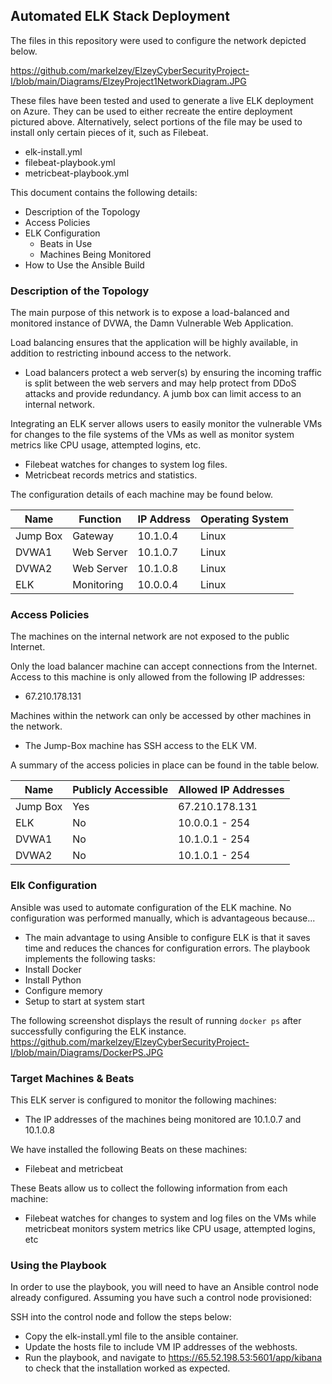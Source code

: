 ## Automated ELK Stack Deployment

The files in this repository were used to configure the network depicted below.

https://github.com/markelzey/ElzeyCyberSecurityProject-I/blob/main/Diagrams/ElzeyProject1NetworkDiagram.JPG

These files have been tested and used to generate a live ELK deployment on Azure. They can be used to either recreate the entire deployment pictured above. Alternatively, select portions of the file may be used to install only certain pieces of it, such as Filebeat.

  - elk-install.yml
  - filebeat-playbook.yml
  - metricbeat-playbook.yml

This document contains the following details:
- Description of the Topology
- Access Policies
- ELK Configuration
  - Beats in Use
  - Machines Being Monitored
- How to Use the Ansible Build


### Description of the Topology

The main purpose of this network is to expose a load-balanced and monitored instance of DVWA, the Damn Vulnerable Web Application.

Load balancing ensures that the application will be highly available, in addition to restricting inbound access to the network.
- Load balancers protect a web server(s) by ensuring the incoming traffic is split between the web servers and may help protect from DDoS attacks and provide redundancy. A jumb box can limit access to an internal network.

Integrating an ELK server allows users to easily monitor the vulnerable VMs for changes to the file systems of the VMs as well as monitor system metrics like CPU usage, attempted logins, etc.
-  Filebeat watches for changes to system log files.
-  Metricbeat records metrics and statistics.

The configuration details of each machine may be found below.

| Name     | Function   | IP Address | Operating System |
|----------|------------|------------|------------------|
| Jump Box | Gateway    | 10.1.0.4   | Linux            |
| DVWA1    | Web Server | 10.1.0.7   | Linux            |
| DVWA2    | Web Server | 10.1.0.8   | Linux            |
| ELK      | Monitoring | 10.0.0.4   | Linux            |

### Access Policies

The machines on the internal network are not exposed to the public Internet. 

Only the load balancer machine can accept connections from the Internet. Access to this machine is only allowed from the following IP addresses:
- 67.210.178.131

Machines within the network can only be accessed by other machines in the network.
- The Jump-Box machine has SSH access to the ELK VM.  

A summary of the access policies in place can be found in the table below.

| Name     | Publicly Accessible | Allowed IP Addresses |
|----------|---------------------|----------------------|
| Jump Box | Yes                 | 67.210.178.131       |
| ELK      | No                  | 10.0.0.1 - 254       |
| DVWA1    | No                  | 10.1.0.1 - 254       |
| DVWA2    | No                  | 10.1.0.1 - 254       |

### Elk Configuration

Ansible was used to automate configuration of the ELK machine. No configuration was performed manually, which is advantageous because...
- The main advantage to using Ansible to configure ELK is that it saves time and reduces the chances for configuration errors.
The playbook implements the following tasks:
- Install Docker
- Install Python
- Configure memory
- Setup to start at system start

The following screenshot displays the result of running `docker ps` after successfully configuring the ELK instance.
https://github.com/markelzey/ElzeyCyberSecurityProject-I/blob/main/Diagrams/DockerPS.JPG

### Target Machines & Beats
This ELK server is configured to monitor the following machines:
- The IP addresses of the machines being monitored are 10.1.0.7 and 10.1.0.8

We have installed the following Beats on these machines:
- Filebeat and metricbeat

These Beats allow us to collect the following information from each machine:
-  Filebeat watches for changes to system and log files on the VMs while metricbeat monitors system metrics like CPU usage, attempted logins, etc


### Using the Playbook
In order to use the playbook, you will need to have an Ansible control node already configured. Assuming you have such a control node provisioned: 

SSH into the control node and follow the steps below:
- Copy the elk-install.yml file to the ansible container.
- Update the hosts file to include VM IP addresses of the webhosts.
- Run the playbook, and navigate to https://65.52.198.53:5601/app/kibana to check that the installation worked as expected.